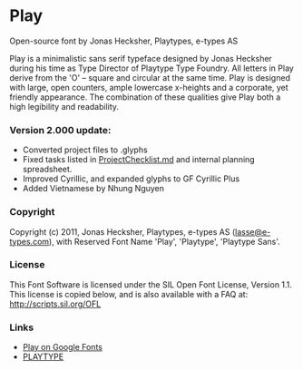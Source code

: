 # Play

Open-source font by Jonas Hecksher, Playtypes, e-types AS

Play is a minimalistic sans serif typeface designed by Jonas Hecksher during his time as Type Director of Playtype Type Foundry. All letters in Play derive from the 'O' – square and circular at the same time. Play is designed with large, open counters, ample lowercase x-heights and a corporate, yet friendly appearance. The combination of these qualities give Play both a high legibility and readability.

### Version 2.000 update:
* Converted project files to .glyphs
* Fixed tasks listed in [ProjectChecklist.md](https://github.com/googlefonts/gf-docs/blob/master/ProjectChecklist.md) and internal planning spreadsheet.
* Improved Cyrillic, and expanded glyphs to GF Cyrillic Plus
* Added Vietnamese by Nhung Nguyen

### Copyright

Copyright (c) 2011, Jonas Hecksher, Playtypes, e-types AS (lasse@e-types.com), with Reserved Font Name 'Play', 'Playtype', 'Playtype Sans'.

### License

This Font Software is licensed under the SIL Open Font License, Version 1.1.
This license is copied below, and is also available with a FAQ at:
http://scripts.sil.org/OFL

### Links

* [Play on Google Fonts](https://fonts.google.com/specimen/Play)
* [PLAYTYPE](https://playtype.com)